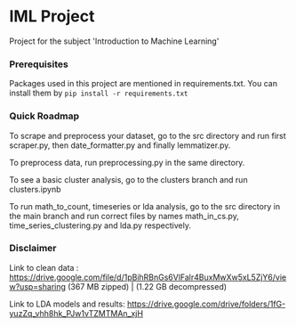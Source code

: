 # IML Project

Project for the subject 'Introduction to Machine Learning'


### Prerequisites
Packages used in this project are mentioned in requirements.txt.
You can install them by `pip install -r requirements.txt`

### Quick Roadmap

To scrape and preprocess your dataset, go to the src directory and run first scraper.py, then date_formatter.py and finally lemmatizer.py.

To preprocess data, run preprocessing.py in the same directory.

To see a basic cluster analysis, go to the clusters branch and run clusters.ipynb

To run math_to_count, timeseries or lda analysis, go to the src directory in the main branch and run correct files by names math_in_cs.py,
   time_series_clustering.py and lda.py respectively.

### Disclaimer
   Link to clean data : https://drive.google.com/file/d/1pBihRBnGs6VlFalr4BuxMwXw5xL5ZjY6/view?usp=sharing (367 MB zipped) | (1.22 GB decompressed)
   
   Link to LDA models and results: https://drive.google.com/drive/folders/1fG-yuzZq_vhh8hk_PJw1vTZMTMAn_xjH
